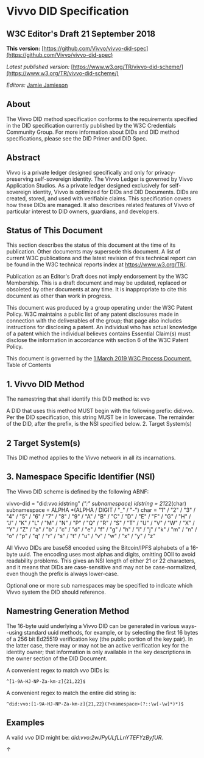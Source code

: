 # Vivvo DID Specification
##  W3C Editor's Draft 21 September 2018 

**This version:**
[https://github.com/Vivvo/vivvo-did-spec](https://github.com/Vivvo/vivvo-did-spec)

*Latest published version:*
[https://www.w3.org/TR/vivvo-did-scheme/](https://www.w3.org/TR/vivvo-did-scheme/)

*Editors:*
[Jamie Jamieson](https://github.com/jjamieson1)

## About
The Vivvo DID method specification conforms to the requirements specified in the DID specification currently published by the W3C Credentials Community Group. For more information about DIDs and DID method specifications, please see the DID Primer and DID Spec.

## Abstract
Vivvo is a private ledger designed specifically and only for privacy-preserving self-sovereign identity. The Vivvo Ledger is governed by Vivvo Application Studios. As a private ledger designed exclusively for self-sovereign identity, Vivvo is optimized for DIDs and DID Documents. DIDs are created, stored, and used with verifiable claims. This specification covers how these DIDs are managed. It also describes related features of Vivvo of particular interest to DID owners, guardians, and developers.

## Status of This Document
This section describes the status of this document at the time of its publication. Other documents may supersede this document. A list of current W3C publications and the latest revision of this technical report can be found in the W3C technical reports index at https://www.w3.org/TR/.

Publication as an Editor's Draft does not imply endorsement by the W3C Membership. This is a draft document and may be updated, replaced or obsoleted by other documents at any time. It is inappropriate to cite this document as other than work in progress.

This document was produced by a group operating under the W3C Patent Policy. W3C maintains a public list of any patent disclosures made in connection with the deliverables of the group; that page also includes instructions for disclosing a patent. An individual who has actual knowledge of a patent which the individual believes contains Essential Claim(s) must disclose the information in accordance with section 6 of the W3C Patent Policy.

This document is governed by the [1 March 2019 W3C Process Document.](https://www.w3.org/2019/Process-20190301/)
Table of Contents

##  1. Vivvo DID Method

The namestring that shall identify this DID method is: vvo

A DID that uses this method MUST begin with the following prefix: did:vvo. Per the DID specification, this string MUST be in lowercase. The remainder of the DID, after the prefix, is the NSI specified below.
2. Target System(s)

##  2 Target System(s)

This DID method applies to the Vivvo network in all its incarnations.

##  3. Namespace Specific Identifier (NSI)

The Vivvo DID scheme is defined by the following ABNF:

vivvo-did = "did:vvo:idstring" *(":" subnamespace)
idstring = 21*22(char)
subnamespace = ALPHA *(ALPHA / DIGIT / "_" / "-")
char = "1" / "2" / "3" / "4" / "5" / "6" / "7" / "8" / "9" / "A" / "B" / "C"
    / "D" / "E" / "F" / "G" / "H" / "J" / "K" / "L" / "M" / "N" / "P" / "Q"
    / "R" / "S" / "T" / "U" / "V" / "W" / "X" / "Y" / "Z" / "a" / "b" / "c"
    / "d" / "e" / "f" / "g" / "h" / "i" / "j" / "k" / "m" / "n" / "o" / "p"
    / "q" / "r" / "s" / "t" / "u" / "v" / "w" / "x" / "y" / "z"

All Vivvo DIDs are base58 encoded using the Bitcoin/IPFS alphabets of a 16-byte uuid. The encoding uses most alphas and digits, omitting 0OIl to avoid readability problems. This gives an NSI length of either 21 or 22 characters, and it means that DIDs are case-sensitive and may not be case-normalized, even though the prefix is always lower-case.

Optional one or more sub namespaces may be specified to indicate which Vivvo system the DID should reference.

## Namestring Generation Method

The 16-byte uuid underlying a Vivvo DID can be generated in various ways--using standard uuid methods, for example, or by selecting the first 16 bytes of a 256 bit Ed25519 verification key (the public portion of the key pair). In the latter case, there may or may not be an active verification key for the identity owner; that information is only available in the key descriptions in the owner section of the DID Document.

A convenient regex to match *vvo* DIDs is:

``` ^[1-9A-HJ-NP-Za-km-z]{21,22}$ ```

A convenient regex to match the entire did string is:

``` ^did:vvo:[1-9A-HJ-NP-Za-km-z]{21,22}(?<namespace>(?::\w[-\w]*)*)$ ```

## Examples

A valid *vvo* DID might be: *did:vvo:2wJPyULfLLnYTEFYzByfUR.*

↑ 
